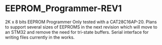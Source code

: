 # EEPROM_Programmer-REV1
2K x 8 bits EEPROM Programmer
Only tested with a CAT28C16AP-20. Plans to support several sizes of EEPROMS in the next revision which will move to an STM32 and remove the need for tri-state buffers.
Serial interface for writing files currently in the works.
